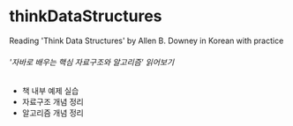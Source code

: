 # thinkDataStructures
Reading 'Think Data Structures' by Allen B. Downey in Korean with practice
###### '자바로 배우는 핵심 자료구조와 알고리즘' 읽어보기
- 책 내부 예제 실습
- 자료구조 개념 정리
- 알고리즘 개념 정리
